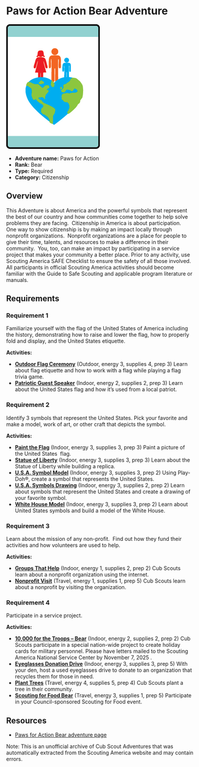 # Paws for Action Bear Adventure

![Paws for Action Bear adventure belt loop](images/paws-for-action.jpg)

- **Adventure name:** Paws for Action
- **Rank:** Bear
- **Type:** Required
- **Category:** Citizenship

## Overview

This Adventure is about America and the powerful symbols that represent the best of our country and how communities come together to help solve problems they are facing.  Citizenship in America is about participation.  One way to show citizenship is by making an impact locally through nonprofit organizations.  Nonprofit organizations are a place for people to give their time, talents, and resources to make a difference in their community.  You, too, can make an impact by participating in a service project that makes your community a better place. Prior to any activity, use Scouting America SAFE Checklist to ensure the safety of all those involved. All participants in official Scouting America activities should become familiar with the Guide to Safe Scouting and applicable program literature or manuals.

## Requirements

### Requirement 1

Familiarize yourself with the flag of the United States of America including the history, demonstrating how to raise and lower the flag, how to properly fold and display, and the United States etiquette.

**Activities:**

- **[Outdoor Flag Ceremony](https://www.scouting.org/cub-scout-activities/outdoor-flag-ceremony/)** (Outdoor, energy 3, supplies 4, prep 3)
  Learn about flag etiquette and how to work with a flag while playing a flag trivia game.
- **[Patriotic Guest Speaker](https://www.scouting.org/cub-scout-activities/patriotic-guest-speaker/)** (Indoor, energy 2, supplies 2, prep 3)
  Learn about the United States flag and how it’s used from a local patriot.

### Requirement 2

Identify 3 symbols that represent the United States. Pick your favorite and make a model, work of art, or other craft that depicts the symbol.

**Activities:**

- **[Paint the Flag](https://www.scouting.org/cub-scout-activities/paint-the-flag/)** (Indoor, energy 3, supplies 3, prep 3)
  Paint a picture of the United States  flag.
- **[Statue of Liberty](https://www.scouting.org/cub-scout-activities/statue-of-liberty/)** (Indoor, energy 3, supplies 3, prep 3)
  Learn about the Statue of Liberty while building a replica.
- **[U.S.A. Symbol Model](https://www.scouting.org/cub-scout-activities/u-s-a-symbol-model/)** (Indoor, energy 3, supplies 3, prep 2)
  Using Play-Doh​​®, create a symbol that represents the United States.
- **[U.S.A. Symbols Drawing](https://www.scouting.org/cub-scout-activities/u-s-a-symbols-drawing/)** (Indoor, energy 3, supplies 2, prep 2)
  Learn about symbols that represent the United States and create a drawing of your favorite symbol.
- **[White House Model](https://www.scouting.org/cub-scout-activities/white-house-model/)** (Indoor, energy 3, supplies 3, prep 2)
  Learn about United States symbols and build a model of the White House.

### Requirement 3

Learn about the mission of any non-profit.  Find out how they fund their activities and how volunteers are used to help.

**Activities:**

- **[Groups That Help](https://www.scouting.org/cub-scout-activities/groups-that-help/)** (Indoor, energy 1, supplies 2, prep 2)
  Cub Scouts learn about a nonprofit organization using the internet.
- **[Nonprofit Visit](https://www.scouting.org/cub-scout-activities/nonprofit-visit/)** (Travel, energy 1, supplies 1, prep 5)
  Cub Scouts learn about a nonprofit by visiting the organization.

### Requirement 4

Participate in a service project.

**Activities:**

- **[10,000 for the Troops – Bear](https://www.scouting.org/cub-scout-activities/10000-for-the-troops-bear/)** (Indoor, energy 2, supplies 2, prep 2)
  Cub Scouts participate in a special nation-wide project to create holiday cards for military personnel.  Please have letters mailed to the Scouting America National Service Center by November 7, 2025 .
- **[Eyeglasses Donation Drive](https://www.scouting.org/cub-scout-activities/eyeglasses-donation-drive/)** (Indoor, energy 3, supplies 3, prep 5)
  With your den, host a used eyeglasses drive to donate to an organization that recycles them for those in need.
- **[Plant Trees](https://www.scouting.org/cub-scout-activities/plant-trees/)** (Travel, energy 4, supplies 5, prep 4)
  Cub Scouts plant a tree in their community.
- **[Scouting for Food Bear](https://www.scouting.org/cub-scout-activities/scouting-for-food-bear/)** (Travel, energy 3, supplies 1, prep 5)
  Participate in your Council-sponsored Scouting for Food event.


## Resources

- [Paws for Action Bear adventure page](https://www.scouting.org/cub-scout-adventures/paws-for-action/)

Note: This is an unofficial archive of Cub Scout Adventures that was automatically extracted from the Scouting America website and may contain errors.